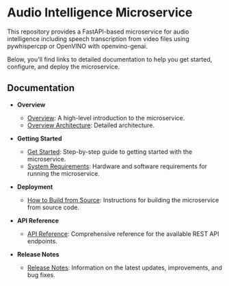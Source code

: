 # Audio Intelligence Microservice

This repository provides a FastAPI-based microservice for audio intelligence including speech transcription from video files using pywhispercpp or OpenVINO with openvino-genai.

Below, you'll find links to detailed documentation to help you get started, configure, and deploy the microservice.

## Documentation

- **Overview**
  - [Overview](docs/user-guide/Overview.md): A high-level introduction to the microservice.
  - [Overview Architecture](docs/user-guide/overview-architecture.md): Detailed architecture.

- **Getting Started**
  - [Get Started](docs/user-guide/get-started.md): Step-by-step guide to getting started with the microservice.
  - [System Requirements](docs/user-guide/system-requirements.md): Hardware and software requirements for running the microservice.

- **Deployment**
  - [How to Build from Source](docs/user-guide/how-to-build-from-source.md): Instructions for building the microservice from source code.

- **API Reference**
  - [API Reference](docs/user-guide/api-reference.md): Comprehensive reference for the available REST API endpoints.

- **Release Notes**
  - [Release Notes](docs/user-guide/release-notes.md): Information on the latest updates, improvements, and bug fixes.


